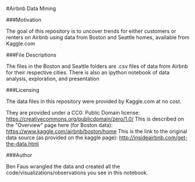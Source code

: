#Airbnb Data Mining

###Motivation

The goal of this repository is to uncover trends for either customers or renters on Airbnb
using data from Boston and Seattle homes, available from Kaggle.com

###File Descriptions

The files in the Boston and Seattle folders are .csv files of data from Airbnb for their
respective cities. There is also an ipython notebook of data analysis, exploration, and presentation

###Licensing

The data files in this repository were provided by Kaggle.com at no cost.

They are provided under a CC0: Public Domain license: https://creativecommons.org/publicdomain/zero/1.0/
This is described on the "Overview" page here (for Boston data): https://www.kaggle.com/airbnb/boston/home
This is the link to the original data source (as provided on the kaggle page): http://insideairbnb.com/get-the-data.html

###Author

Ben Faus wrangled the data and created all the code/visualizations/observations you see in this notebook.